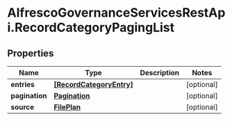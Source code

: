 # AlfrescoGovernanceServicesRestApi.RecordCategoryPagingList

## Properties
Name | Type | Description | Notes
------------ | ------------- | ------------- | -------------
**entries** | [**[RecordCategoryEntry]**](RecordCategoryEntry.md) |  | [optional] 
**pagination** | [**Pagination**](Pagination.md) |  | [optional] 
**source** | [**FilePlan**](FilePlan.md) |  | [optional] 


